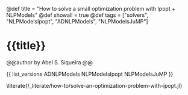 @def title = "How to solve a small optimization problem with Ipopt + NLPModels"
@def showall = true
@def tags = ["solvers", "NLPModelsIpopt", "ADNLPModels", "NLPModelsJuMP"]

# {{title}}

@@author
by Abel S. Siqueira
@@

{{ list_versions ADNLPModels NLPModelsIpopt NLPModelsJuMP }}

\literate{/_literate/how-to/solve-an-optimization-problem-with-ipopt.jl}